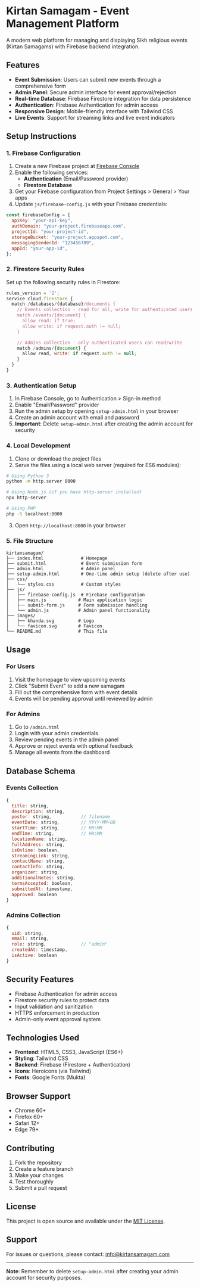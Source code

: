 # Kirtan Samagam - Event Management Platform

A modern web platform for managing and displaying Sikh religious events (Kirtan Samagams) with Firebase backend integration.

## Features

- **Event Submission**: Users can submit new events through a comprehensive form
- **Admin Panel**: Secure admin interface for event approval/rejection
- **Real-time Database**: Firebase Firestore integration for data persistence
- **Authentication**: Firebase Authentication for admin access
- **Responsive Design**: Mobile-friendly interface with Tailwind CSS
- **Live Events**: Support for streaming links and live event indicators

## Setup Instructions

### 1. Firebase Configuration

1. Create a new Firebase project at [Firebase Console](https://console.firebase.google.com/)
2. Enable the following services:
   - **Authentication** (Email/Password provider)
   - **Firestore Database**
3. Get your Firebase configuration from Project Settings > General > Your apps
4. Update `js/firebase-config.js` with your Firebase credentials:

```javascript
const firebaseConfig = {
  apiKey: "your-api-key",
  authDomain: "your-project.firebaseapp.com",
  projectId: "your-project-id",
  storageBucket: "your-project.appspot.com",
  messagingSenderId: "123456789",
  appId: "your-app-id",
};
```

### 2. Firestore Security Rules

Set up the following security rules in Firestore:

```javascript
rules_version = '2';
service cloud.firestore {
  match /databases/{database}/documents {
    // Events collection - read for all, write for authenticated users
    match /events/{document} {
      allow read: if true;
      allow write: if request.auth != null;
    }

    // Admins collection - only authenticated users can read/write
    match /admins/{document} {
      allow read, write: if request.auth != null;
    }
  }
}
```

### 3. Authentication Setup

1. In Firebase Console, go to Authentication > Sign-in method
2. Enable "Email/Password" provider
3. Run the admin setup by opening `setup-admin.html` in your browser
4. Create an admin account with email and password
5. **Important**: Delete `setup-admin.html` after creating the admin account for security

### 4. Local Development

1. Clone or download the project files
2. Serve the files using a local web server (required for ES6 modules):

```bash
# Using Python 3
python -m http.server 8000

# Using Node.js (if you have http-server installed)
npx http-server

# Using PHP
php -S localhost:8000
```

3. Open `http://localhost:8000` in your browser

### 5. File Structure

```
kirtansamagam/
├── index.html              # Homepage
├── submit.html             # Event submission form
├── admin.html              # Admin panel
├── setup-admin.html        # One-time admin setup (delete after use)
├── css/
│   └── styles.css          # Custom styles
├── js/
│   ├── firebase-config.js  # Firebase configuration
│   ├── main.js            # Main application logic
│   ├── submit-form.js     # Form submission handling
│   └── admin.js           # Admin panel functionality
├── images/
│   ├── khanda.svg         # Logo
│   └── favicon.svg        # Favicon
└── README.md              # This file
```

## Usage

### For Users

1. Visit the homepage to view upcoming events
2. Click "Submit Event" to add a new samagam
3. Fill out the comprehensive form with event details
4. Events will be pending approval until reviewed by admin

### For Admins

1. Go to `/admin.html`
2. Login with your admin credentials
3. Review pending events in the admin panel
4. Approve or reject events with optional feedback
5. Manage all events from the dashboard

## Database Schema

### Events Collection

```javascript
{
  title: string,
  description: string,
  poster: string,           // filename
  eventDate: string,        // YYYY-MM-DD
  startTime: string,        // HH:MM
  endTime: string,          // HH:MM
  locationName: string,
  fullAddress: string,
  isOnline: boolean,
  streamingLink: string,
  contactName: string,
  contactInfo: string,
  organizer: string,
  additionalNotes: string,
  termsAccepted: boolean,
  submittedAt: timestamp,
  approved: boolean
}
```

### Admins Collection

```javascript
{
  uid: string,
  email: string,
  role: string,             // "admin"
  createdAt: timestamp,
  isActive: boolean
}
```

## Security Features

- Firebase Authentication for admin access
- Firestore security rules to protect data
- Input validation and sanitization
- HTTPS enforcement in production
- Admin-only event approval system

## Technologies Used

- **Frontend**: HTML5, CSS3, JavaScript (ES6+)
- **Styling**: Tailwind CSS
- **Backend**: Firebase (Firestore + Authentication)
- **Icons**: Heroicons (via Tailwind)
- **Fonts**: Google Fonts (Mukta)

## Browser Support

- Chrome 60+
- Firefox 60+
- Safari 12+
- Edge 79+

## Contributing

1. Fork the repository
2. Create a feature branch
3. Make your changes
4. Test thoroughly
5. Submit a pull request

## License

This project is open source and available under the [MIT License](LICENSE).

## Support

For issues or questions, please contact: info@kirtansamagam.com

---

**Note**: Remember to delete `setup-admin.html` after creating your admin account for security purposes.
